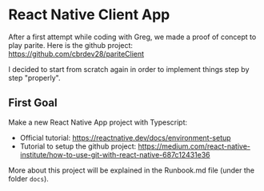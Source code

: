 # React Native Client App

After a first attempt while coding with Greg, we made a proof of concept to play parite. Here is the github project: https://github.com/cbrdev28/pariteClient

I decided to start from scratch again in order to implement things step by step "properly".

## First Goal

Make a new React Native App project with Typescript:

- Official tutorial: https://reactnative.dev/docs/environment-setup
- Tutorial to setup the github project: https://medium.com/react-native-institute/how-to-use-git-with-react-native-687c12431e36

More about this project will be explained in the Runbook.md file (under the folder `docs`).
